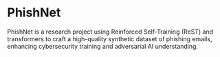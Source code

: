 # PhishNet
PhishNet is a research project using Reinforced Self-Training (ReST) and transformers to craft a high-quality synthetic dataset of phishing emails, enhancing cybersecurity training and adversarial AI understanding.
